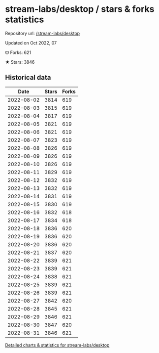 # stream-labs/desktop / stars & forks statistics

Repository url: [/stream-labs/desktop](https://github.com/stream-labs/desktop)

Updated on Oct 2022, 07

☋ Forks: 621

★ Stars: 3846

## Historical data
| Date | Stars | Forks |
|------|-------|-------|
| 2022-08-02 | 3814 | 619 | 
| 2022-08-03 | 3815 | 619 | 
| 2022-08-04 | 3817 | 619 | 
| 2022-08-05 | 3821 | 619 | 
| 2022-08-06 | 3821 | 619 | 
| 2022-08-07 | 3823 | 619 | 
| 2022-08-08 | 3826 | 619 | 
| 2022-08-09 | 3826 | 619 | 
| 2022-08-10 | 3826 | 619 | 
| 2022-08-11 | 3829 | 619 | 
| 2022-08-12 | 3832 | 619 | 
| 2022-08-13 | 3832 | 619 | 
| 2022-08-14 | 3831 | 619 | 
| 2022-08-15 | 3830 | 619 | 
| 2022-08-16 | 3832 | 618 | 
| 2022-08-17 | 3834 | 618 | 
| 2022-08-18 | 3836 | 620 | 
| 2022-08-19 | 3836 | 620 | 
| 2022-08-20 | 3836 | 620 | 
| 2022-08-21 | 3837 | 620 | 
| 2022-08-22 | 3839 | 621 | 
| 2022-08-23 | 3839 | 621 | 
| 2022-08-24 | 3838 | 621 | 
| 2022-08-25 | 3839 | 621 | 
| 2022-08-26 | 3839 | 621 | 
| 2022-08-27 | 3842 | 620 | 
| 2022-08-28 | 3845 | 621 | 
| 2022-08-29 | 3846 | 621 | 
| 2022-08-30 | 3847 | 620 | 
| 2022-08-31 | 3846 | 621 | 


[Detailed charts & statistics for stream-labs/desktop](https://reviewgithub.com/rep/stream-labs/desktop)
